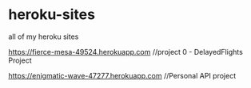 # heroku-sites
all of my heroku sites

https://fierce-mesa-49524.herokuapp.com
//project 0 - DelayedFlights Project

https://enigmatic-wave-47277.herokuapp.com
//Personal API project
